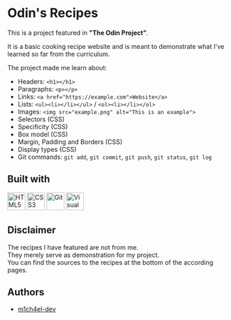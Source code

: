 # Odin's Recipes

This is a project featured in **"The Odin Project"**.

It is a basic cooking recipe website and is meant to demonstrate what I've learned so far from the curriculum.

The project made me learn about:
- Headers: `<h1></h1>`
- Paragraphs: `<p></p>`
- Links: `<a href="https://example.com">Website</a>`
- Lists: `<ul><li></li></ul>` / `<ol><li></li></ol>`
- Images: `<img src="example.png" alt="This is an example">`
- Selectors (CSS)
- Specificity (CSS)
- Box model (CSS)
- Margin, Padding and Borders (CSS)
- Display types (CSS)
- Git commands: `git add`, `git commit`, `git push`, `git status`, `git log`

## Built with
<img src="https://cdn.jsdelivr.net/gh/devicons/devicon@latest/icons/html5/html5-original.svg" alt="HTML5" width="40" height="40"/>
<img src="https://cdn.jsdelivr.net/gh/devicons/devicon@latest/icons/css3/css3-original.svg" alt="CSS3" width="40" height="40"/>
<img src="https://cdn.jsdelivr.net/gh/devicons/devicon@latest/icons/git/git-original.svg" alt="Git" width="40" height="40"/>
<img src="https://cdn.jsdelivr.net/gh/devicons/devicon@latest/icons/vscode/vscode-original.svg" alt="Visual Studio Code" width="40" height="40"/>

## Disclaimer
The recipes I have featured are not from me.  
They merely serve as demonstration for my project.  
You can find the sources to the recipes at the bottom of the according pages.

## Authors
- [m1ch4el-dev](https://github.com/m1ch4el-dev)
